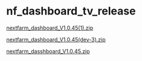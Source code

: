 # nf_dashboard_tv_release

[nextfarm_dashboard_V1.0.45(1).zip](https://github.com/user-attachments/files/17060519/nextfarm_dashboard_V1.0.45.1.zip)

[nextfarm_dashboard_V1.0.45(dev-3).zip](https://github.com/user-attachments/files/17075077/nextfarm_dashboard_V1.0.45.dev-3.zip)







[nextfarm_dasshboard_V1.0.45.zip](https://github.com/user-attachments/files/17038809/nextfarm_dasshboard_V1.0.45.zip)
